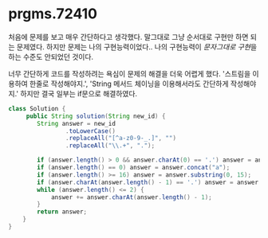 # prgms.72410

처음에 문제를 보고 매우 간단하다고 생각했다. 말그대로 그냥 순서대로 구현만 하면 되는 문제였다. 하지만 문제는 나의 구현능력이었다.. 나의 구현능력이 *문자그대로 구현*을 하는 수준도 안되었던 것이다. 

너무 간단하게 코드를 작성하려는 욕심이 문제의 해결을 더욱 어렵게 했다. '스트림을 이용하여 한줄로 작성해야지.', 'String 메서드 체이닝을 이용해서라도 간단하게 작성해야지.' 하지만 결국 일부는 if문으로 해결하였다.

```java
class Solution {
     public String solution(String new_id) {
        String answer = new_id
                .toLowerCase()
                .replaceAll("[^a-z0-9-_.]", "")
                .replaceAll("\\.+", ".");

        if (answer.length() > 0 && answer.charAt(0) == '.') answer = answer.substring(1);
        if (answer.length() == 0) answer = answer.concat("a");
        if (answer.length() >= 16) answer = answer.substring(0, 15);
        if (answer.charAt(answer.length() - 1) == '.') answer = answer.substring(0, answer.length() - 1);
        while (answer.length() <= 2) {
            answer += answer.charAt(answer.length() - 1);
        }
        return answer;
    }
}
```

